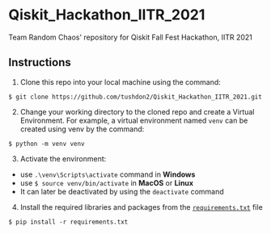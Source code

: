 # Qiskit_Hackathon_IITR_2021
Team Random Chaos' repository for Qiskit Fall Fest Hackathon, IITR 2021

## Instructions
1. Clone this repo into your local machine using the command: 
```
$ git clone https://github.com/tushdon2/Qiskit_Hackathon_IITR_2021.git
```
2. Change your working directory to the cloned repo and create a Virtual Environment. For example, a virtual environment named `venv` can be created using venv by the command: 
```
$ python -m venv venv
```
3. Activate the environment:
  * use `.\venv\Scripts\activate` command in **Windows** 
  * use `$ source venv/bin/activate` in **MacOS** or **Linux**
  * It can later be deactivated by using the `deactivate` command
4. Install the required libraries and packages from the [`requirements.txt`](./requirements.txt) file 
```
$ pip install -r requirements.txt
```
